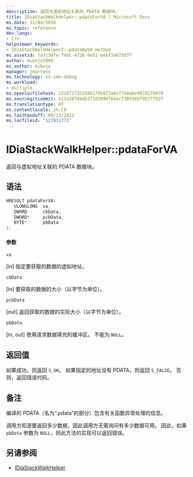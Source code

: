 ```yaml
---
description: 返回与虚拟地址关联的 PDATA 数据块。
title: IDiaStackWalkHelper::pdataForVA | Microsoft Docs
ms.date: 11/04/2016
ms.topic: reference
dev_langs:
- C++
helpviewer_keywords:
- IDiaStackWalkHelper2::pdataByVA method
ms.assetid: fafc38fe-74dc-4726-9a51-eebf3a673d7f
author: mikejo5000
ms.author: mikejo
manager: jmartens
ms.technology: vs-ide-debug
ms.workload:
- multiple
ms.openlocfilehash: c2267173539401f9b673a6cf760abe9070279970
ms.sourcegitcommit: b12a38744db371d2894769ecf305585f9577792f
ms.translationtype: HT
ms.contentlocale: zh-CN
ms.lasthandoff: 09/13/2021
ms.locfileid: "127831771"
---
```

# <a name="idiastackwalkhelperpdataforva"></a>IDiaStackWalkHelper::pdataForVA
返回与虚拟地址关联的 PDATA 数据块。

## <a name="syntax"></a>语法

```C++
HRESULT pdataForVA( 
   ULONGLONG  va,
   DWORD      cbData,
   DWORD*     pcbData,
   BYTE*      pbData
);
```

#### <a name="parameters"></a>参数
 `va`

[in] 指定要获取的数据的虚拟地址。

 `cbData`

[in] 要获取的数据的大小（以字节为单位）。

 `pcbData`

[out] 返回获取的数据的实际大小（以字节为单位）。

 `pbData`

[in, out] 使用请求数据填充的缓冲区。 不能为 `NULL`。

## <a name="return-value"></a>返回值
 如果成功，则返回 `S_OK`。 如果指定的地址没有 PDATA，则返回 `S_FALSE`。 否则，返回错误代码。

## <a name="remarks"></a>备注
 编译的 PDATA（名为“.pdata”的部分）包含有关函数异常处理的信息。

 调用方知道要返回多少数据，因此调用方无需询问有多少数据可用。 因此，如果 `pbData` 参数为 `NULL`，则此方法的实现可以返回错误。

## <a name="see-also"></a>另请参阅
- [IDiaStackWalkHelper](../../debugger/debug-interface-access/idiastackwalkhelper.md)
